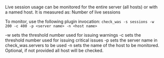 Live session usage can be monitored for the entire server (all hosts) or with a named host. It is measured as:
Number of live sessions

To monitor, use the following plugin invocation:
`check_was -s sessions -w 200 -c 400 -p <server name> -n <host name>`

-w sets the threshold number used for issuing warnings
-c sets the threshold number used for issuing critical issues
-p sets the server name in check\_was.servers to be used
-n sets the name of the host to be monitored. Optional, if not provided all host will be checked.